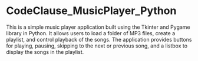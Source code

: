 # CodeClause_MusicPlayer_Python
This is a simple music player application built using the Tkinter and Pygame library in Python. It allows users to load a folder of MP3 files, create a playlist, and control playback of the songs. The application provides buttons for playing, pausing, skipping to the next or previous song, and a listbox to display the songs in the playlist.
